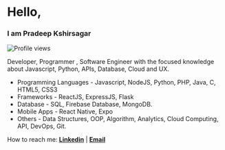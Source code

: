 <!---

### Hi there 👋


Here are some ideas to get you started:

- 🔭 I’m currently working on ...
- 🌱 I’m currently learning ...
- 👯 I’m looking to collaborate on ...
- 🤔 I’m looking for help with ...
- 💬 Ask me about ...
- 📫 How to reach me: ...
- 😄 Pronouns: ...
- ⚡ Fun fact: ...


--->

# Hello,
### I am Pradeep Kshirsagar
![Profile views](https://gpvc.arturio.dev/pradeep99909)

  Developer, Programmer , Software Engineer with the focused knowledge about Javascript, Python, APIs, Database, Cloud and UX.
  
  
* Programming Languages - Javascript, NodeJS, Python, PHP, Java, C, HTML5, CSS3
* Frameworks - ReactJS, ExpressJS, Flask
* Database - SQL, Firebase Database, MongoDB.
* Mobile Apps - React Native, Expo
* Others - Data Structures, OOP, Algorithm, Analytics, Cloud Computing, API, DevOps, Git.


How to reach me: 
   **[Linkedin](https://www.linkedin.com/in/pradeep-kshirsagar-946348166/)**  | **[Email](mailto:pradeep99909@gmail.com)**



